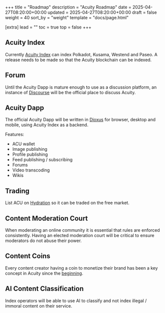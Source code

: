 +++
title = "Roadmap"
description = "Acuity Roadmap"
date = 2025-04-27T08:20:00+00:00
updated = 2025-04-27T08:20:00+00:00
draft = false
weight = 40
sort_by = "weight"
template = "docs/page.html"

[extra]
lead = ""
toc = true
top = false
+++

## Acuity Index

Currently [Acuity Index](https://index.acuity.network/) can index Polkadot, Kusama, Westend and Paseo. A release needs to be made so that the Acuity blockchain can be indexed.

## Forum

Until the Acuity Dapp is mature enough to use as a discussion platform, an instance of [Discourse](https://www.discourse.org/) will be the official place to discuss Acuity.

## Acuity Dapp

The official Acuity Dapp will be written in [Dioxus](https://dioxuslabs.com/) for browser, desktop and mobile, using Acuity Index as a backend.

Features:
* ACU wallet
* Image publishing
* Profile publishing
* Feed publishing / subscribing
* Forums
* Video transcoding
* Wikis

## Trading

List ACU on [Hydration](https://hydration.net/) so it can be traded on the free market.

## Content Moderation Court

When moderating an online community it is essential that rules are enforced consistently. Having an elected moderation court will be critical to ensure moderators do not abuse their power.

## Content Coins

Every content creator having a coin to monetize their brand has been a key concept in Acuity since the [beginning](/blog/blockchain-crowdfunding/).

## AI Content Classification

Index operators will be able to use AI to classify and not index illegal / immoral content on their service.
